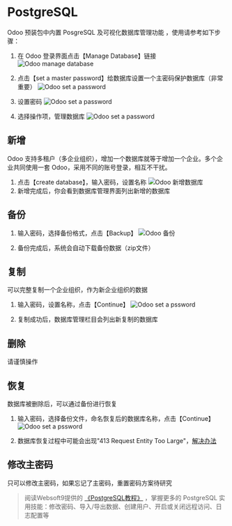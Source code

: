 # PostgreSQL

Odoo 预装包中内置 PosgreSQL 及可视化数据库管理功能 ，使用请参考如下步骤：

1. 在 Odoo 登录界面点击【Manage Database】链接  
![Odoo manage database](http://libs.websoft9.com/Websoft9/DocsPicture/en/odoo/odoo-loginpage-websoft9.png)

2. 点击【set a master password】给数据库设置一个主密码保护数据库（非常重要）
![Odoo set a password](http://libs.websoft9.com/Websoft9/DocsPicture/en/odoo/odoo-setmasterpw-websoft9.png)

3. 设置密码
![Odoo set a password](http://libs.websoft9.com/Websoft9/DocsPicture/en/odoo/odoo-setapw-websoft9.png)

3. 选择操作项，管理数据库
![Odoo set a password](http://libs.websoft9.com/Websoft9/DocsPicture/en/odoo/odoo-manages-websoft9.png)

## 新增

Odoo 支持多租户（多企业组织），增加一个数据库就等于增加一个企业。多个企业共同使用一套 Odoo，采用不同的账号登录，相互不干扰。

1. 点击【create database】，输入密码，设置名称
   ![Odoo 新增数据库](http://libs.websoft9.com/Websoft9/DocsPicture/en/odoo/odoo-multidb-websoft9.png)
2. 新增完成后，你会看到数据库管理界面列出新增的数据库

## 备份

1. 输入密码，选择备份格式，点击【Backup】
   ![Odoo 备份](http://libs.websoft9.com/Websoft9/DocsPicture/en/odoo/odoo-managesbk-websoft9.png)

2. 备份完成后，系统会自动下载备份数据（zip文件）

## 复制

可以完整复制一个企业组织，作为新企业组织的数据

1. 输入密码，设置名称，点击【Continue】
![Odoo set a pssword](http://libs.websoft9.com/Websoft9/DocsPicture/en/odoo/odoo-managesdp-websoft9.png)

2. 复制成功后，数据库管理栏目会列出新复制的数据库

## 删除

请谨慎操作

## 恢复

数据库被删除后，可以通过备份进行恢复

1. 输入密码，选择备份文件，命名恢复后的数据库名称，点击【Continue】
![Odoo set a pssword](http://libs.websoft9.com/Websoft9/DocsPicture/en/odoo/odoo-managesrs-websoft9.png)

2. 数据库恢复过程中可能会出现"413 Request Entity Too Large"，[解决办法](/zh/else-troubleshooting.md#odoo类)

## 修改主密码

只可以修改主密码，如果忘记了主密码，重置密码方案待研究

> 阅读Websoft9提供的 [《PostgreSQL教程》](https://support.websoft9.com/docs/postgresql/zh/) ，掌握更多的 PostgreSQL 实用技能：修改密码、导入/导出数据、创建用户、开启或关闭远程访问、日志配置等